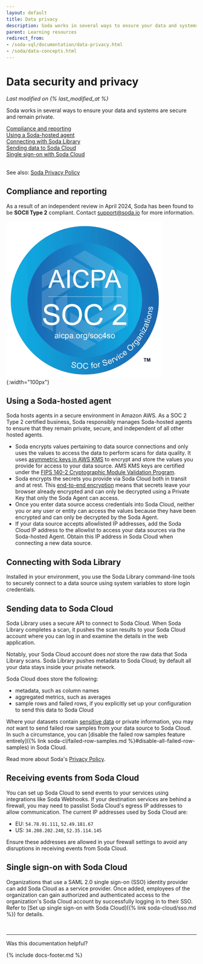 ```yaml
---
layout: default
title: Data privacy
description: Soda works in several ways to ensure your data and systems remain private. We offer secure connections, SSO, and observe compliance and reporting regulations.
parent: Learning resources
redirect_from: 
- /soda-sql/documentation/data-privacy.html
- /soda/data-concepts.html
---
```


# Data security and privacy
*Last modified on {% last_modified_at %}*

Soda works in several ways to ensure your data and systems are secure and remain private.

[Compliance and reporting](#compliance-and-reporting)<br />
[Using a Soda-hosted agent](#using-a-soda-hosted-agent)<br />
[Connecting with Soda Library](#connecting-with-soda-library)<br />
[Sending data to Soda Cloud](#sending-data-to-soda-cloud)<br />
[Single sign-on with Soda Cloud](#single-sign-on-with-soda-cloud)<br />
<br />

See also: <a href="https://www.soda.io/privacy-policy" target="_blank">Soda Privacy Policy</a>
<br />

## Compliance and reporting

As a result of an independent review in April 2024, Soda has been found to be **SOCII Type 2** compliant. Contact <a href="mailto:support@soda.io">support@soda.io</a> for more information.

![soc2](/assets/images/soc2.png){:width="100px"}

## Using a Soda-hosted agent

Soda hosts agents in a secure environment in Amazon AWS. As a SOC 2 Type 2 certified business, Soda responsibly manages Soda-hosted agents to ensure that they remain private, secure, and independent of all other hosted agents. 

* Soda encrypts values pertaining to data source connections and only uses the values to access the data to perform scans for data quality. It uses <a href="https://docs.aws.amazon.com/kms/latest/developerguide/symmetric-asymmetric.html" target="_blank">asymmetric keys in AWS KMS</a> to encrypt and store  the values you provide for access to your data source. AMS KMS keys are certified under the <a href="https://csrc.nist.gov/projects/cryptographic-module-validation-program/certificate/4523" target="_blank">FIPS 140-2 Cryptographic Module Validation Program</a>. 
* Soda encrypts the secrets you provide via Soda Cloud both in transit and at rest. This <a href="https://en.wikipedia.org/wiki/End-to-end_encryption" target="_blank">end-to-end encryption</a> means that secrets leave your browser already encrypted and can only be decrypted using a Private Key that only the Soda Agent can access.
* Once you enter data source access credentials into Soda Cloud, neither you or any user or entity can access the values because they have been encrypted and can only be decrypted by the Soda Agent. 
* If your data source accepts allowlisted IP addresses, add the Soda Cloud IP address to the allowlist to access your data sources via the Soda-hosted Agent. Obtain this IP address in Soda Cloud when connecting a new data source.

## Connecting with Soda Library

Installed in your environment, you use the Soda Library command-line tools to securely connect to a data source using system variables to store login credentials.


## Sending data to Soda Cloud

Soda Library uses a secure API to connect to Soda Cloud. When Soda Library completes a scan, it pushes the scan results to your Soda Cloud account where you can log in and examine the details in the web application.

Notably, your Soda Cloud account does *not* store the raw data that Soda Library scans. Soda Library pushes metadata to Soda Cloud; by default all your data stays inside your private network.

Soda Cloud does store the following:
* metadata, such as column names
* aggregated metrics, such as averages
* sample rows and failed rows, if you explicitly set up your configuration to send this data to Soda Cloud

Where your datasets contain <a href="https://ec.europa.eu/info/law/law-topic/data-protection/reform/rules-business-and-organisations/legal-grounds-processing-data/sensitive-data/what-personal-data-considered-sensitive_en" target="_blank"> sensitive data</a> or private information, you may *not* want to send failed row samples from your data source to Soda Cloud. In such a circumstance, you can [disable the failed row samples feature entirely]({% link soda-cl/failed-row-samples.md %}#disable-all-failed-row-samples) in Soda Cloud.

Read more about Soda's <a href="https://www.soda.io/privacy-policy" target="_blank">Privacy Policy</a>. 

## Receiving events from Soda Cloud
You can set up Soda Cloud to send events to your services using integrations like Soda Webhooks. If your destination services are behind a firewall, you may need to passlist Soda Cloud's egress IP addresses to allow communication. The current IP addresses used by Soda Cloud are:

- EU: `54.78.91.111`, `52.49.181.67`
- US: `34.208.202.240`, `52.35.114.145`

Ensure these addresses are allowed in your firewall settings to avoid any disruptions in receiving events from Soda Cloud.

## Single sign-on with Soda Cloud

Organizations that use a SAML 2.0 single sign-on (SSO) identity provider can add Soda Cloud as a service provider. Once added, employees of the organization can gain authorized and authenticated access to the organization's Soda Cloud account by successfully logging in to their SSO. Refer to [Set up single sign-on with Soda Cloud]({% link soda-cloud/sso.md %}) for details.

<br />

---

Was this documentation helpful?

<!-- LikeBtn.com BEGIN -->
<span class="likebtn-wrapper" data-theme="tick" data-i18n_like="Yes" data-ef_voting="grow" data-show_dislike_label="true" data-counter_zero_show="true" data-i18n_dislike="No"></span>
<script>(function(d,e,s){if(d.getElementById("likebtn_wjs"))return;a=d.createElement(e);m=d.getElementsByTagName(e)[0];a.async=1;a.id="likebtn_wjs";a.src=s;m.parentNode.insertBefore(a, m)})(document,"script","//w.likebtn.com/js/w/widget.js");</script>
<!-- LikeBtn.com END -->

{% include docs-footer.md %}
